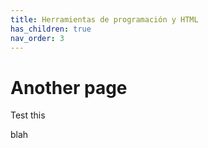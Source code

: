 ```yaml
---
title: Herramientas de programación y HTML
has_children: true
nav_order: 3
---
```


# Another page

Test this


blah

